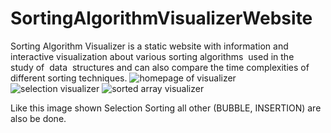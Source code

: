 # SortingAlgorithmVisualizerWebsite
Sorting Algorithm Visualizer is a static website with information and interactive visualization about various sorting algorithms  used in the study of  data  structures and can also compare the time complexities of different sorting techniques.
![homepage of visualizer](https://github.com/ritvikdwivedi19/SortingAlgorithmVisualizerWebsite/assets/131281117/a623d025-455a-4983-b3de-eb3ea22eae7f)
![selection visualizer](https://github.com/ritvikdwivedi19/SortingAlgorithmVisualizerWebsite/assets/131281117/dcee96ae-09de-4cc2-8655-d379d2dc9eb7)
![sorted array visualizer](https://github.com/ritvikdwivedi19/SortingAlgorithmVisualizerWebsite/assets/131281117/941b7a0b-cd1d-4a83-a384-e9636bf4696f)

Like this image shown Selection Sorting all other (BUBBLE, INSERTION) are also be done.
